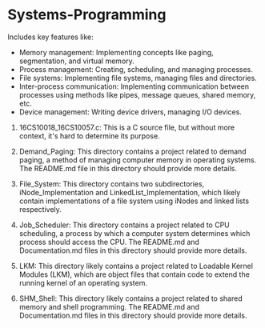 # Systems-Programming

Includes key features like:

- Memory management: Implementing concepts like paging, segmentation, and virtual memory.
- Process management: Creating, scheduling, and managing processes.
- File systems: Implementing file systems, managing files and directories.
- Inter-process communication: Implementing communication between processes using methods like pipes, message queues, shared memory, etc.
- Device management: Writing device drivers, managing I/O devices.

1. 16CS10018_16CS10057.c: This is a C source file, but without more context, it's hard to determine its purpose.

2. Demand_Paging: This directory contains a project related to demand paging, a method of managing computer memory in operating systems. The README.md file in this directory should provide more details.

3. File_System: This directory contains two subdirectories, iNode_Implementation and LinkedList_Implementation, which likely contain implementations of a file system using iNodes and linked lists respectively.

4. Job_Scheduler: This directory contains a project related to CPU scheduling, a process by which a computer system determines which process should access the CPU. The README.md and Documentation.md files in this directory should provide more details.

5. LKM: This directory likely contains a project related to Loadable Kernel Modules (LKM), which are object files that contain code to extend the running kernel of an operating system.

6. SHM_Shell: This directory likely contains a project related to shared memory and shell programming. The README.md and Documentation.md files in this directory should provide more details.